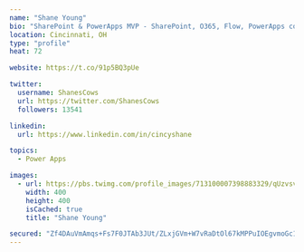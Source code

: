 ```yaml
---
name: "Shane Young"
bio: "SharePoint & PowerApps MVP - SharePoint, O365, Flow, PowerApps consulting? @PowerApps911 | Pure Snark? You found it."
location: Cincinnati, OH
type: "profile"
heat: 72

website: https://t.co/91p5BQ3pUe

twitter:
  username: ShanesCows
  url: https://twitter.com/ShanesCows
  followers: 13541

linkedin:
  url: https://www.linkedin.com/in/cincyshane

topics:
  - Power Apps

images:
  - url: https://pbs.twimg.com/profile_images/713100007398883329/qUzvsvQ3_400x400.jpg
    width: 400
    height: 400
    isCached: true
    title: "Shane Young"

secured: "Zf4DAuVmAmqs+Fs7F0JTAb3JUt/ZLxjGVm+W7vRaDtOl67kMPPuIOEgvmoGc1ULnyBf8vfdxQPCyGl5sLNFwPGVwXGogkEj0s6arw82gonsMa0XsZBiuQuuyeTbpvlaex81e8BeUzck6x90/XgFTeMX2p4tYfvCO8EYA1i/iBQrdC+Bf2kzxsksdpoSYFhO7Bv7ndw+PsknPM4ScFbKgbIJ3V+X4WcGDgmI8bp0+gU/EBapxBepc7pVWffCVh59Ur4QUYhAUMabp7qg0SEsFkG502y9rNaNtOjfdgHqZ7yX6tEbsu6uFA/B3glzCvQAh/2v+qEakE6/UhpUhdwKyRO1Iv5h2aAmgWDSQ6/LOWqv4SWPqRaKFXBHpoSB2VtDILH6WKYnzQHGsOipyXYUW6RDykwIY/RrWWEt26ddil6U=;sxKG6x+pHjyAOCotLGd2GQ=="
---
```


